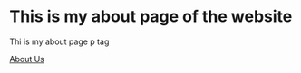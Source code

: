 <h1>This is my about page of the website</h1>

<p>Thi is my about page p tag</p>

[About Us](index.md)
